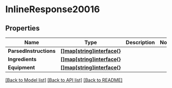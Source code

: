 # InlineResponse20016

## Properties

Name | Type | Description | Notes
------------ | ------------- | ------------- | -------------
**ParsedInstructions** | [**[]map[string]interface{}**](map[string]interface{}.md) |  | 
**Ingredients** | [**[]map[string]interface{}**](map[string]interface{}.md) |  | 
**Equipment** | [**[]map[string]interface{}**](map[string]interface{}.md) |  | 

[[Back to Model list]](../README.md#documentation-for-models) [[Back to API list]](../README.md#documentation-for-api-endpoints) [[Back to README]](../README.md)


